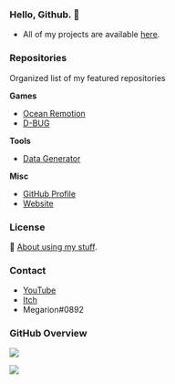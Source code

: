 <h3>Hello, Github. 👋</h3>

- All of my projects are available [here](https://megarion.github.io/).

<h3>Repositories</h3>

Organized list of my featured repositories

**Games**
- [Ocean Remotion](https://github.com/Megarion/Ocean-Remotion)
- [D-BUG](https://github.com/Megarion/D-BUG)

**Tools**
- [Data Generator](https://github.com/Megarion/Data-Generator)

**Misc**
- [GitHub Profile](https://github.com/Megarion/Megarion)
- [Website](https://github.com/Megarion/megarion.github.io)

<h3>License</h3>

📝 [About using my stuff](https://megarion.github.io/license/).

<h3>Contact</h3>

- [YouTube](https://www.youtube.com/channel/UCBrlr_nVSQ_4kZtsY58Q8wA)
- [Itch](https://megarion.itch.io/)
- Megarion#0892

<h3>GitHub Overview</h3>

[![](https://github-readme-stats.vercel.app/api/top-langs/?username=Megarion&langs_count=10&theme=dark)](https://www.youtube.com/watch?v=tMDWDA8fi5o)

[![](https://github-profile-trophy.vercel.app/?username=megarion&theme=onedark&row=2&column=3)](https://www.youtube.com/watch?v=nggrgvqV5Tc)
